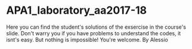 # APA1_laboratory_aa2017-18
Here you can find the student's solutions of the exsercise in the course's slide. Don't warry you if you have problems to understand the codes, it isnt's easy. But nothing is impossible! You're welcome. By Alessio
